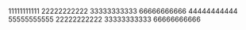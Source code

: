 11111111111
22222222222
33333333333
66666666666
44444444444
55555555555
22222222222
33333333333
66666666666
